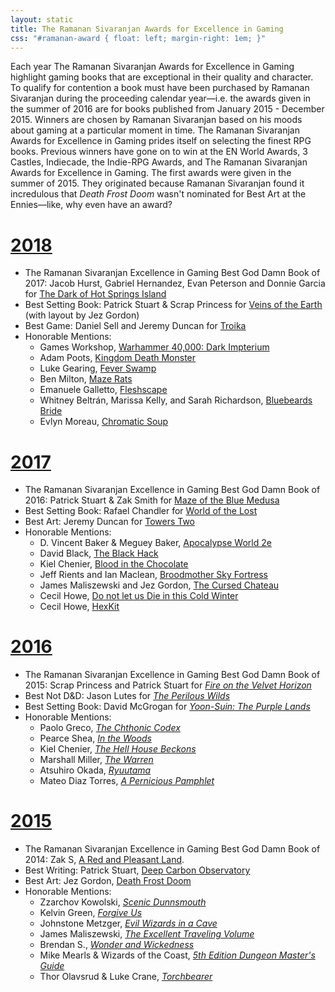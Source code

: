 ```yaml
---
layout: static
title: The Ramanan Sivaranjan Awards for Excellence in Gaming
css: "#ramanan-award { float: left; margin-right: 1em; }"
---
```


Each year The Ramanan Sivaranjan Awards for Excellence in Gaming highlight gaming books that are exceptional in their quality and character. To qualify for contention a book must have been purchased by Ramanan Sivaranjan during the proceeding calendar year—i.e. the awards given in the summer of 2016 are for books published from January 2015 - December 2015. Winners are chosen by Ramanan Sivaranjan based on his moods about gaming at a particular moment in time. The Ramanan Sivaranjan Awards for Excellence in Gaming prides itself on selecting the finest RPG books. Previous winners have gone on to win at the EN World Awards, 3 Castles, Indiecade, the Indie-RPG Awards, and The Ramanan Sivaranjan Awards for Excellence in Gaming. The first awards were given in the summer of 2015. They originated because Ramanan Sivaranjan found it incredulous that *Death Frost Doom* wasn't nominated for Best Art at the Ennies—like, why even have an award?

# [2018](/blog/awards-2017)

* The Ramanan Sivaranjan Excellence in Gaming Best God Damn Book of 2017: Jacob Hurst, Gabriel Hernandez, Evan Peterson and Donnie Garcia for [The Dark of Hot Springs Island][hsi]
* Best Setting Book: Patrick Stuart & Scrap Princess for [Veins of the Earth][vote] (with layout by Jez Gordon)
* Best Game: Daniel Sell and Jeremy Duncan for [Troika][]
* Honorable Mentions:
  * Games Workshop, [Warhammer 40,000: Dark Impterium][di]
  * Adam Poots, [Kingdom Death Monster][kdm]
  * Luke Gearing, [Fever Swamp][fs]
  * Ben Milton, [Maze Rats][mr]
  * Emanuele Galletto, [Fleshscape][]
  * Whitney Beltrán, Marissa Kelly, and Sarah Richardson, [Bluebeards Bride][bb]
  * Evlyn Moreau, [Chromatic Soup][cs]

# [2017](/blog/awards-2016)

* The Ramanan Sivaranjan Excellence in Gaming Best God Damn Book of 2016: Patrick Stuart & Zak Smith for [Maze of the Blue Medusa][motbm]
* Best Setting Book: Rafael Chandler for [World of the Lost][wotl]
* Best Art: Jeremy Duncan for [Towers Two][tt]
* Honorable Mentions:
  * D. Vincent Baker & Meguey Baker, [Apocalypse World 2e][aw]
  * David Black, [The Black Hack][bh]
  * Kiel Chenier, [Blood in the Chocolate][bitc]
  * Jeff Rients and Ian Maclean, [Broodmother Sky Fortress][bmsf]
  * James Maliszewski and Jez Gordon, [The Cursed Chateau][cc]
  * Cecil Howe, [Do not let us Die in this Cold Winter][cw]
  * Cecil Howe, [HexKit][hk]

# [2016](/blog/awards-2015/)

* The Ramanan Sivaranjan Excellence in Gaming Best God Damn Book of 2015: Scrap Princess and Patrick Stuart for [*Fire on the Velvet Horizon*][fotvh-buy]
* Best Not D&D: Jason Lutes for [*The Perilous Wilds*][pw-buy]
* Best Setting Book:  David McGrogan for [*Yoon-Suin: The Purple Lands*][ys-buy]
* Honorable Mentions:
  * Paolo Greco, [*The Chthonic Codex*][tcc]
  * Pearce Shea, [*In the Woods*][inw]
  * Kiel Chenier, [*The Hell House Beckons*][thhb]
  * Marshall Miller, [*The Warren*][tw]
  * Atsuhiro Okada, [*Ryuutama*][ryu]
  * Mateo Diaz Torres, [*A Pernicious Pamphlet*][app]

# [2015](/blog/awards-2014/)

* The Ramanan Sivaranjan Excellence in Gaming Best God Damn Book of 2014: Zak S, [A Red and Pleasant Land][rapl-buy].
* Best Writing: Patrick Stuart, [Deep Carbon Observatory][dco-buy]
* Best Art: Jez Gordon, [Death Frost Doom][dfd-buy]
* Honorable Mentions:
  * Zzarchov Kowolski, [*Scenic Dunnsmouth*][sd]
  * Kelvin Green, [*Forgive Us*][fu]
  * Johnstone Metzger, [*Evil Wizards in a Cave*][ewc]
  * James Maliszewski, [*The Excellent Traveling Volume*][etv]
  * Brendan S., [*Wonder and Wickedness*][ww]
  * Mike Mearls & Wizards of the Coast, [*5th Edition Dungeon Master's Guide*][dmg]
  * Thor Olavsrud & Luke Crane, [*Torchbearer*][tb]
  



[dco-buy]: http://www.rpgnow.com/product/131801/Deep-Carbon-Observatory
[dfd-buy]: http://www.lotfp.com/store/DeathFrostDoom
[rapl-buy]: http://www.lotfp.com/store/index.php?route=product/product&product_id=190
[sd]: http://www.lotfp.com/store/index.php?route=product/product&product_id=181
[ewc]: http://www.drivethrurpg.com/product/119066/RK2-Evil-Wizards-in-a-Cave
[etv]: http://grognardia.blogspot.ca/p/blog-page.html
[ww]: http://www.rpgnow.com/product/145647/Wonder--Wickedness
[dmg]: http://www.amazon.com/Dungeon-Masters-Guide-Core-Rulebook/dp/0786965622
[tb]: https://www.burningwheel.com/store/index.php/torchbearer.html
[fu]: http://www.lotfp.com/store/index.php?route=product/product&product_id=179

[fotvh-buy]: http://www.lulu.com/shop/scrap-princess-and-patrick-stuart/fire-on-the-velvet-horizon/paperback/product-22608214.html
[pw-buy]: http://www.drivethrurpg.com/product/156979/The-Perilous-Wilds
[ys-buy]: http://www.lulu.com/ca/en/shop/david-mcgrogan/yoon-suin/paperback/product-22070778.html
[tcc]: http://www.drivethrurpg.com/product/166076/Chthonic-Codex
[inw]: https://gumroad.com/l/fWSrw
[thhb]: https://dungeonsanddonuts.itch.io/the-hell-house-beckons
[tw]: http://bullypulpitgames.com/games/the-warren/
[ryu]: http://kotohi.com/ryuutama/
[app]: https://gumroad.com/gloomtrain

[tt]: http://www.lotfp.com/store/index.php?route=product/product&path=42&product_id=230
[wotl]: http://www.drivethrurpg.com/product/175129/World-of-the-Lost
[motbm]: http://www.drivethrurpg.com/product/195785/Maze-of-the-Blue-Medusa-o-Deluxe-PDF
[aw]: http://apocalypse-world.com
[bh]: http://www.drivethrurpg.com/product/178359/The-Black-Hack
[bitc]: http://www.lotfp.com/store/index.php?route=product/product&path=42&product_id=237
[bmsf]: http://www.lotfp.com/store/index.php?route=product/product&path=42&product_id=236
[cc]: http://www.lotfp.com/store/index.php?route=product/product&path=42&product_id=233
[cw]: http://www.drivethrurpg.com/product/198895/Do-Not-Let-Us-Die-In-The-Dark-Night-Of-This-Cold-Winter
[hk]: http://www.hex-kit.com

[troika]: https://melsonian-arts-council.itch.io/troika
[vote]: http://www.lotfp.com/store/index.php?route=product/product&product_id=262
[hsi]: http://shop.swordfishislands.com/
[kdm]: http://kingdomdeath.com/
[fs]: http://www.melsonia.com/product/fever-swamp
[mr]: https://questingbeast.itch.io/maze-rats/purchase
[fleshscape]: http://www.drivethrurpg.com/product/205832/Fleshscape
[bb]: http://www.magpiegames.com/category/bluebeards-bride/
[cs]: http://www.lulu.com/ca/en/shop/evlyn-moreau/chromatic-soup-01/paperback/product-23375918.html
[di]: https://www.games-workshop.com/en-CA/Warhammer-40000-dark-imperium-eng-2017
